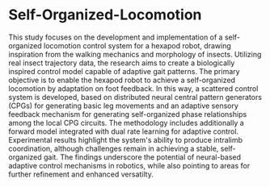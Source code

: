 # Self-Organized-Locomotion

This study focuses on the development and implementation of a self-organized locomotion control system for a hexapod robot, drawing inspiration from the walking mechanics and morphology of insects. Utilizing real insect trajectory data, the research aims to create a biologically inspired control model capable of adaptive gait patterns. The primary objective is to enable the hexapod robot to achieve a self-organized locomotion by adaptation on foot feedback. In this way, a scattered control system is developed, based on distributed neural central pattern generators (CPGs) for generating basic leg movements and an adaptive sensory feedback mechanism for generating self-organized phase relationships among the local CPG circuits. The methodology includes additionally a forward model integrated with dual rate learning for adaptive control. Experimental results highlight the system's ability to produce intralimb coordination, although challenges remain in achieving a stable, self-organized gait. The findings underscore the potential of neural-based adaptive control mechanisms in robotics, while also pointing to areas for further refinement and enhanced versatilty.


